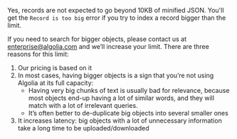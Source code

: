 Yes, records are not expected to go beyond 10KB of minified JSON. You'll get the `Record is too big` error if you try to index a record bigger than the limit.

If you need to search for bigger objects, please contact us at [enterprise@algolia.com](mailto:enterprise@algolia.com) and we’ll increase your limit. There are three reasons for this limit:

1.  Our pricing is based on it
2.  In most cases, having bigger objects is a sign that you’re not using Algolia at its full capacity:
    *   Having very big chunks of text is usually bad for relevance, because most objects end-up having a lot of similar words, and they will match with a lot of irrelevant queries.
    *   It’s often better to de-duplicate big objects into several smaller ones
3.  It increases latency: big objects with a lot of unnecessary information take a long time to be uploaded/downloaded